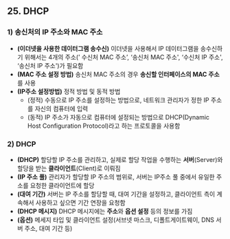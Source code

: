 ## 25\. DHCP

### 1) 송신처의 IP 주소와 MAC 주소

-   **(이더넷을 사용한 데이터그램 송수신)** 이더넷을 사용해서 IP 데이터그램을 송수신하기 위해서는 4개의 주소(’ 수신처 MAC 주소’, ‘송신처 MAC 주소', ‘수신처 IP 주소', ‘송신처 IP 주소')가 필요함
-   **(MAC 주소 설정 방법)** 송신처 MAC 주소의 경우 **송신할 인터페이스의 MAC 주소**를 사용
-   **(IP주소 설정방법)** 정적 방법 및 동적 방법
    -   (정적) 수동으로 IP 주소를 설정하는 방법으로, 네트워크 관리자가 정한 IP 주소를 자신의 컴퓨터에 입력
    -   (동적) IP 주소가 자동으로 컴퓨터에 설정되는 방법으로 DHCP(Dynamic Host Configuration Protocol)라고 하는 프로토콜을 사용함

### 2) DHCP

-   **(DHCP)** 할당할 IP 주소를 관리하고, 실제로 할당 작업을 수행하는 **서버**(Server)와 할당을 받는 **클라이언트**(Client)로 이뤄짐
-   **(IP 주소 풀)** 관리자가 할당할 IP 주소의 범위로, 서버는 IP주소 풀 중에서 유일한 주소를 요청한 클라이언트에 할당
-   **(대여 기간)** 서버는 IP 주소를 할당할 때, 대여 기간을 설정하고, 클라이언트 측이 계속해서 사용하고 싶으면 기간 연장을 요청함
-   **(DHCP 메시지)** DHCP 메시지에는 **주소**와 **옵션 설정** 등의 정보를 가짐
-   **(옵션)** 메세지 타입 및 클라이언트 설정(서브넷 마스크, 디폴트게이트웨이, DNS 서버 주소, 대여 기간 등)
